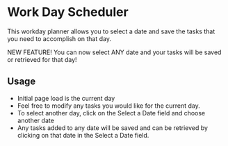# Work Day Scheduler
This workday planner allows you to select a date
and save the tasks that you need to accomplish on that day.

NEW FEATURE! You can now select ANY date and your tasks will be
saved or retrieved for that day!

## Usage
- Initial page load is the current day
- Feel free to modify any tasks you would like for the current day.
- To select another day, click on the Select a Date field and choose another date
- Any tasks added to any date will be saved and can be retrieved by clicking on that date
  in the Select a Date field.